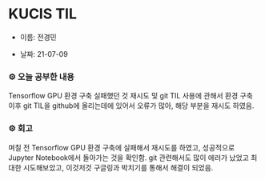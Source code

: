 # KUCIS TIL

- 이름: 전경민

- 날짜: 21-07-09

### ⚙️ 오늘 공부한 내용

Tensorflow GPU 환경 구축 실패했던 것 재시도 및 git TIL 사용에 관해서 환경 구축
이후 git TIL을 github에 올리는데에 있어서 오류가 많아, 해당 부분을 재시도 하였음.

### ⚙️ 회고

며칠 전 Tensorflow GPU 환경 구축에 실패해서 재시도를 하였고, 성공적으로 Jupyter Notebook에서 돌아가는 것을 확인함.
git 관련해서도 많이 에러가 났었고 최대한 시도해보았고, 이것저것 구글링과 박치기를 통해서 해결이 되었음.

